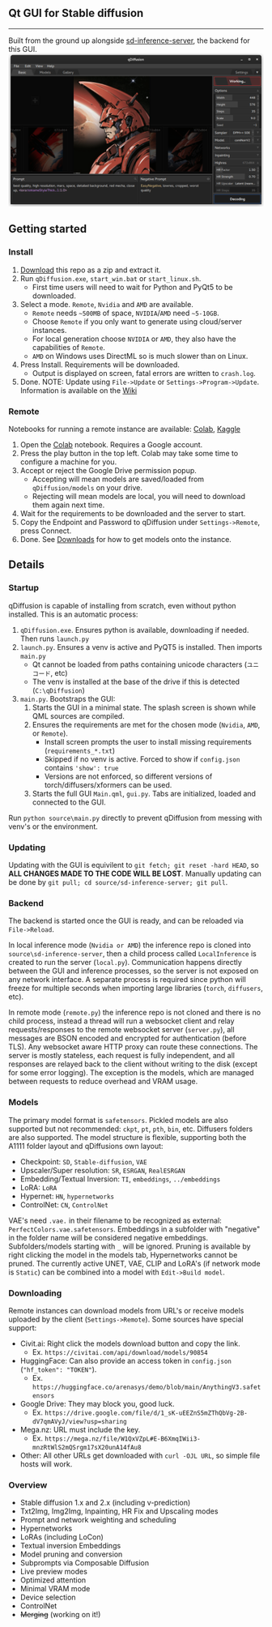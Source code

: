 ## Qt GUI for Stable diffusion
--------
Built from the ground up alongside [sd-inference-server](https://github.com/arenasys/sd-inference-server), the backend for this GUI.
![example](https://github.com/arenasys/qDiffusion/raw/master/screenshot.png)
## Getting started
### Install
1. [Download](https://github.com/arenasys/qDiffusion/archive/refs/heads/master.zip) this repo as a zip and extract it.
2. Run `qDiffusion.exe`, `start_win.bat` or `start_linux.sh`.
	- First time users will need to wait for Python and PyQt5 to be downloaded.
3. Select a mode. `Remote`, `Nvidia` and `AMD` are available.
	- `Remote` needs `~500MB` of space, `NVIDIA`/`AMD` need `~5-10GB`.
	- Choose `Remote` if you only want to generate using cloud/server instances.
	- For local generation choose `NVIDIA` or `AMD`, they also have the capabilities of `Remote`.
	- `AMD` on Windows uses DirectML so is much slower than on Linux.
4. Press Install. Requirements will be downloaded.
	- Output is displayed on screen, fatal errors are written to `crash.log`.
5. Done. NOTE: Update using `File->Update` or `Settings->Program->Update`.
Information is available on the [Wiki](https://github.com/arenasys/qDiffusion/wiki/Guide)

### Remote
Notebooks for running a remote instance are available: [Colab](https://colab.research.google.com/github/arenasys/qDiffusion/blob/master/remote_colab.ipynb), [Kaggle](https://www.kaggle.com/code/arenasys/qdiffusion)
1. Open the [Colab](https://colab.research.google.com/github/arenasys/qDiffusion/blob/master/remote_colab.ipynb) notebook. Requires a Google account.
2. Press the play button in the top left. Colab may take some time to configure a machine for you.
3. Accept or reject the Google Drive permission popup.
	- Accepting will mean models are saved/loaded from `qDiffusion/models` on your drive.
	- Rejecting will mean models are local, you will need to download them again next time.
4. Wait for the requirements to be downloaded and the server to start.
5. Copy the Endpoint and Password to qDiffusion under `Settings->Remote`, press Connect.
6. Done. See [Downloads](#downloading) for how to get models onto the instance.

## Details
### Startup
qDiffusion is capable of installing from scratch, even without python installed. This is an automatic process:
1. `qDiffusion.exe`. Ensures python is available, downloading if needed. Then runs `launch.py`
2. `launch.py`. Ensures a venv is active and PyQT5 is installed. Then imports `main.py`
	- Qt cannot be loaded from paths containing unicode characters (`ユニコード`, etc)
	- The venv is installed at the base of the drive if this is detected (`C:\qDiffusion`)
3. `main.py`. Bootstraps the GUI:
	1. Starts the GUI in a minimal state. The splash screen is shown while QML sources are compiled.
	2. Ensures the requirements are met for the chosen mode (`Nvidia`, `AMD`, or `Remote`).
		- Install screen prompts the user to install missing requirements (`requirements_*.txt`)
		- Skipped if no venv is active. Forced to show if `config.json` contains `'show': true`
		- Versions are not enforced, so different versions of torch/diffusers/xformers can be used.
	3. Starts the full GUI `Main.qml`, `gui.py`. Tabs are initialized, loaded and connected to the GUI.

Run `python source\main.py` directly to prevent qDiffusion from messing with venv's or the environment.

### Updating
Updating with the GUI is equivilent to `git fetch; git reset -hard HEAD`, so **ALL CHANGES MADE TO THE CODE WILL BE LOST**. Manually updating can be done by `git pull; cd source/sd-inference-server; git pull`.

### Backend
The backend is started once the GUI is ready, and can be reloaded via `File->Reload`.

In local inference mode (`Nvidia or AMD`) the inference repo is cloned into `source\sd-inference-server`, then a child process called `LocalInference` is created to run the server (`local.py`). Communication happens directly between the GUI and inference processes, so the server is not exposed on any network interface. A separate process is required since python will freeze for multiple seconds when importing large libraries (`torch`, `diffusers`, etc).

In remote mode (`remote.py`) the inference repo is not cloned and there is no child process, instead a thread will run a websocket client and relay requests/responses to the remote websocket server (`server.py`), all messages are BSON encoded and encrypted for authentication (before TLS). Any websocket aware HTTP proxy can route these connections. The server is mostly stateless, each request is fully independent, and all responses are relayed back to the client without writing to the disk (except for some error logging). The exception is the models, which are managed between requests to reduce overhead and VRAM usage.

### Models
The primary model format is `safetensors`. Pickled models are also supported but not recommended: `ckpt`, `pt`, `pth`, `bin`, etc. Diffusers folders are also supported. The model structure is flexible, supporting both the A1111 folder layout and qDiffusions own layout:
- Checkpoint: `SD`, `Stable-diffusion`, `VAE`
- Upscaler/Super resolution: `SR`, `ESRGAN`, `RealESRGAN`
- Embedding/Textual Inversion: `TI`, `embeddings`, `../embeddings`
- LoRA: `LoRA`
- Hypernet: `HN`, `hypernetworks`
- ControlNet: `CN`, `ControlNet`

VAE's need `.vae.` in their filename to be recognized as external: `PerfectColors.vae.safetensors`. Embeddings in a subfolder with "negative" in the folder name will be considered negative embeddings. Subfolders/models starting with `_` will be ignored. Pruning is available by right clicking the model in the models tab, Hypernetworks cannot be pruned. The currently active UNET, VAE, CLIP and LoRA's (if network mode is `Static`) can be combined into a model with `Edit->Build model`.

### Downloading
Remote instances can download models from URL's or receive models uploaded by the client (`Settings->Remote`). Some sources have special support:
- Civit.ai: Right click the models download button and copy the link.
	- Ex. `https://civitai.com/api/download/models/90854`
- HuggingFace: Can also provide an access token in `config.json` (`"hf_token": "TOKEN"`).
	- Ex. `https://huggingface.co/arenasys/demo/blob/main/AnythingV3.safetensors`
- Google Drive: They may block you, good luck.
	- Ex. `https://drive.google.com/file/d/1_sK-uEEZnS5mZThQbVg-2B-dV7qmAVyJ/view?usp=sharing`
- Mega.nz: URL must include the key.
	- Ex. `https://mega.nz/file/W1QxVZpL#E-B6XmqIWii3-mnzRtWlS2mQSrgm17sX20unA14fAu8`
- Other: All other URLs get downloaded with `curl -OJL URL`, so simple file hosts will work.

### Overview
- Stable diffusion 1.x and 2.x (including v-prediction)
- Txt2Img, Img2Img, Inpainting, HR Fix and Upscaling modes
- Prompt and network weighting and scheduling
- Hypernetworks
- LoRAs (including LoCon)
- Textual inversion Embeddings
- Model pruning and conversion
- Subprompts via Composable Diffusion
- Live preview modes
- Optimized attention
- Minimal VRAM mode
- Device selection
- ControlNet
- ~~Merging~~ (working on it!)